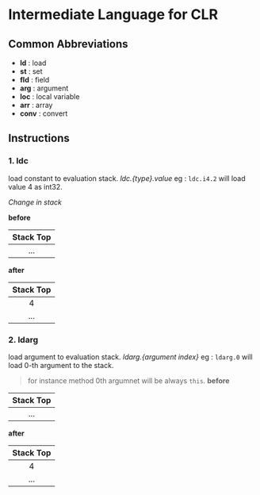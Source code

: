 ﻿# Intermediate Language for CLR
## Common Abbreviations
- **ld**   : load
- **st**   : set
- **fld**  : field
- **arg**  : argument
- **loc**  : local variable
- **arr**  : array
- **conv** : convert


## Instructions
### 1. ldc
load constant to evaluation stack. *ldc.{type}.value*
eg : `ldc.i4.2` will load value 4 as int32.

*Change in stack*

**before**

|Stack Top|
|:-------:|
|   ...   |

**after**

|Stack Top|
|:-------:|
|    4    |
|   ...   |

### 2. ldarg
load argument to evaluation stack. *ldarg.{argument index}*
eg : `ldarg.0` will load 0-th argument to the stack.
> for instance method 0th argumnet will be always `this`.
**before**

|Stack Top|
|:-------:|
|   ...   |

**after**

|Stack Top|
|:-------:|
|    4    |
|   ...   |

